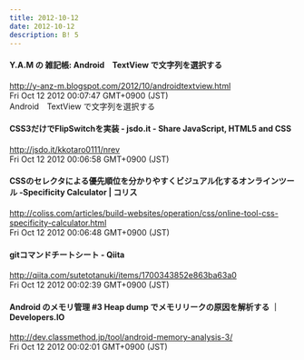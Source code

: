 ```yaml
---
title: 2012-10-12
date: 2012-10-12
description: B! 5
---
```


#### Y.A.M の 雑記帳: Android　TextView で文字列を選択する
http://y-anz-m.blogspot.com/2012/10/androidtextview.html<br>
Fri Oct 12 2012 00:07:47 GMT+0900 (JST)<br>
Android　TextView で文字列を選択する


#### CSS3だけでFlipSwitchを実装 - jsdo.it - Share JavaScript, HTML5 and CSS
http://jsdo.it/kkotaro0111/nrev<br>
Fri Oct 12 2012 00:06:58 GMT+0900 (JST)<br>


####   CSSのセレクタによる優先順位を分かりやすくビジュアル化するオンラインツール -Specificity Calculator | コリス
http://coliss.com/articles/build-websites/operation/css/online-tool-css-specificity-calculator.html<br>
Fri Oct 12 2012 00:06:48 GMT+0900 (JST)<br>


#### gitコマンドチートシート - Qiita
http://qiita.com/sutetotanuki/items/1700343852e863ba63a0<br>
Fri Oct 12 2012 00:02:39 GMT+0900 (JST)<br>


#### Android のメモリ管理 #3 Heap dump でメモリリークの原因を解析する ｜ Developers.IO
http://dev.classmethod.jp/tool/android-memory-analysis-3/<br>
Fri Oct 12 2012 00:02:01 GMT+0900 (JST)<br>


